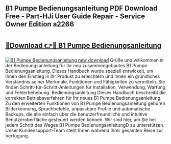 ## B1 Pumpe Bedienungsanleitung PDF Download Free - Part-HJi User Guide Repair - Service Owner Edition a2266

# <h2><a href="http://df04rnw.blite.top/?on=B1+Pumpe+Bedienungsanleitung">🔗Download 👉🔴 B1 Pumpe Bedienungsanleitung</a></h2>

[![B1 Pumpe Bedienungsanleitung new download](https://i.imgur.com/lujVjoI.png)](http://df04rnw.blite.top/?on=B1+Pumpe+Bedienungsanleitung)
Grüße und willkommen in der Bedienungsanleitung für Ihr neu zusammengebautes B1 Pumpe Bedienungsanleitung. Dieses Handbuch wurde speziell entwickelt, um Ihnen den Einstieg in Ihr Produkt zu erleichtern und Ihnen ein gründliches Verständnis seiner Merkmale, Funktionen und Fähigkeiten zu vermitteln. Sie finden Schritt-für-Schritt-Anleitungen für Installation, Verwendung, Wartung und Fehlerbehebung. Bedienungsanleitung Dieses Handbuch beschreibt die korrekten Betriebsverfahren für Ihr neues B1 Pumpe Bedienungsanleitung. Zu den erweiterten Funktionen von B1 Pumpe Bedienungsanleitung gehören Bilderkennung, Sprachbefehle, anpassbare Profile und automatische Backups, die alle einfach über die benutzerfreundliche und intuitive Benutzeroberfläche gesteuert werden können. Wir sind hier, um Sie bei jedem Schritt des Weges B1 Pumpe BedienungsanleitungD zu unterstützen. Unser Kundensupport-Team steht Ihnen während Ihrer gesamten Reise zur Verfügung.
